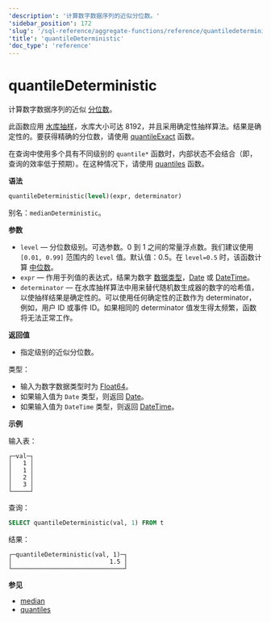 ```yaml
---
'description': '计算数字数据序列的近似分位数。'
'sidebar_position': 172
'slug': '/sql-reference/aggregate-functions/reference/quantiledeterministic'
'title': 'quantileDeterministic'
'doc_type': 'reference'
---
```



# quantileDeterministic

计算数字数据序列的近似 [分位数](https://en.wikipedia.org/wiki/Quantile)。

此函数应用 [水库抽样](https://en.wikipedia.org/wiki/Reservoir_sampling)，水库大小可达 8192，并且采用确定性抽样算法。结果是确定性的。要获得精确的分位数，请使用 [quantileExact](/sql-reference/aggregate-functions/reference/quantileexact#quantileexact) 函数。

在查询中使用多个具有不同级别的 `quantile*` 函数时，内部状态不会结合（即，查询的效率低于预期）。在这种情况下，请使用 [quantiles](../../../sql-reference/aggregate-functions/reference/quantiles.md#quantiles) 函数。

**语法**

```sql
quantileDeterministic(level)(expr, determinator)
```

别名：`medianDeterministic`。

**参数**

- `level` — 分位数级别。可选参数。0 到 1 之间的常量浮点数。我们建议使用 `[0.01, 0.99]` 范围内的 `level` 值。默认值：0.5。在 `level=0.5` 时，该函数计算 [中位数](https://en.wikipedia.org/wiki/Median)。
- `expr` — 作用于列值的表达式，结果为数字 [数据类型](/sql-reference/data-types)，[Date](../../../sql-reference/data-types/date.md) 或 [DateTime](../../../sql-reference/data-types/datetime.md)。
- `determinator` — 在水库抽样算法中用来替代随机数生成器的数字的哈希值，以使抽样结果是确定性的。可以使用任何确定性的正数作为 determinator，例如，用户 ID 或事件 ID。如果相同的 determinator 值发生得太频繁，函数将无法正常工作。

**返回值**

- 指定级别的近似分位数。

类型：

- 输入为数字数据类型时为 [Float64](../../../sql-reference/data-types/float.md)。
- 如果输入值为 `Date` 类型，则返回 [Date](../../../sql-reference/data-types/date.md)。
- 如果输入值为 `DateTime` 类型，则返回 [DateTime](../../../sql-reference/data-types/datetime.md)。

**示例**

输入表：

```text
┌─val─┐
│   1 │
│   1 │
│   2 │
│   3 │
└─────┘
```

查询：

```sql
SELECT quantileDeterministic(val, 1) FROM t
```

结果：

```text
┌─quantileDeterministic(val, 1)─┐
│                           1.5 │
└───────────────────────────────┘
```

**参见**

- [median](/sql-reference/aggregate-functions/reference/median)
- [quantiles](../../../sql-reference/aggregate-functions/reference/quantiles.md#quantiles)
